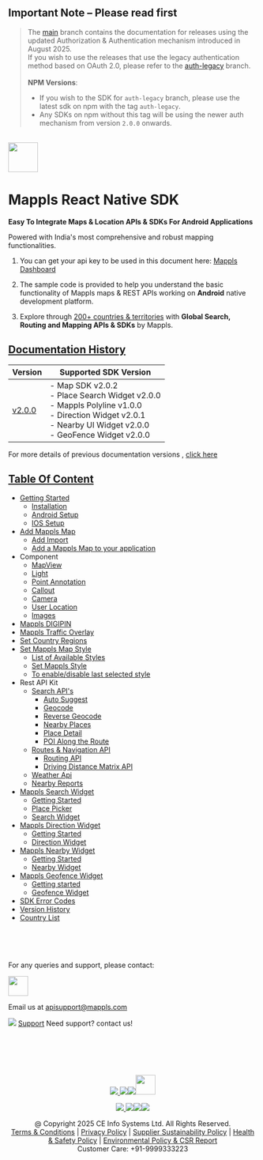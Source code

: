 ## **Important Note** – Please read first

> The [main](https://github.com/mappls-api/mappls-react-native-sdk/tree/main) branch contains the documentation for releases using the updated Authorization & Authentication mechanism introduced in August 2025.  
> If you wish to use the releases that use the legacy authentication method based on OAuth 2.0, please refer to the [auth-legacy](https://github.com/mappls-api/mappls-react-native-sdk/tree/auth-legacy) branch.<br><br>
> **NPM Versions**: 
>   - If you wish to the SDK for `auth-legacy` branch, please use the latest sdk on npm with the tag `auth-legacy`.<br>
>   - Any SDKs on npm without this tag will be using the newer auth mechanism from version `2.0.0` onwards. 


<br>[<img src="https://about.mappls.com/images/mappls-b-logo.svg" height="60"/> </p>](https://www.mapmyindia.com/api)

# Mappls React Native SDK

**Easy To Integrate Maps & Location APIs & SDKs For Android Applications**

Powered with India's most comprehensive and robust mapping functionalities.

1. You can get your api key to be used in this document here: [Mappls Dashboard](https://auth.mappls.com/console)

2. The sample code is provided to help you understand the basic functionality of Mappls maps & REST APIs working on **Android** native development platform.

4. Explore through [200+ countries & territories](https://github.com/mappls-api/mappls-rest-apis/blob/main/docs/countryISO.md) with **Global Search, Routing and Mapping APIs & SDKs** by Mappls.

## [Documentation History](#Documentation-History)

| Version | Supported SDK Version |  
| ---- | ---- |    
| [v2.0.0](docs/v2.0.0/README.md) | - Map SDK v2.0.2 <br/> - Place Search Widget v2.0.0 <br/> - Mappls Polyline v1.0.0 <br/> - Direction Widget v2.0.1 <br/> - Nearby UI Widget v2.0.0 <br/> - GeoFence Widget v2.0.0 |

For more details of previous documentation versions , [click here](docs/v2.0.0/Doc-History.md)

## [Table Of Content]()
- [Getting Started](docs/v2.0.0/Getting-Started.md)
    * [Installation](docs/v2.0.0/Add-Mappls-SDK.md#installation)
    * [Android Setup](docs/v2.0.0/Add-Mappls-SDK.md#android-setup)
    * [IOS Setup](docs/v2.0.0/Add-Mappls-SDK.md#ios-setup)
- [Add Mappls Map](docs/v2.0.0/Add-Mappls-Map.md)
    * [Add Import](docs/v2.0.0/Add-Mappls-Map.md#added-import)
    * [Add a Mappls Map to your application](docs/v2.0.0/Add-Mappls-Map.md#add-a-mappls-map-to-your-application)
- Component
    * [MapView](docs/v2.0.0/Map-View.md)
    * [Light](docs/v2.0.0/Light.md)
    * [Point Annotation](docs/v2.0.0/Point-Annotation.md)
    * [Callout](docs/v2.0.0/Callout.md)
    * [Camera](docs/v2.0.0/Camera.md)
    * [User Location](docs/v2.0.0/User-Location.md)
    * [Images](docs/v2.0.0/Images.md)
- [Mappls DIGIPIN](docs/v2.0.0/DIGIPIN.md)
- [Mappls Traffic Overlay](docs/v2.0.0/Traffic-Vector-Overlay.md)
- [Set Country Regions](docs/v2.0.0/Set-Regions.md)
- [Set Mappls Map Style](docs/v2.0.0/Set-Style.md)
    * [List of Available Styles](docs/v2.0.0/Set-Style.md#list-of-available-styles)
    * [Set Mappls Style](docs/v2.0.0/Set-Style.md#set-mappls-style)
    * [To enable/disable last selected style](docs/v2.0.0/Set-Style.md#to-enabledisable-last-selected-style)
- Rest API Kit
    * [Search API's](docs/v2.0.0/Search-Api.md)
        * [Auto Suggest](docs/v2.0.0/Search-Api.md#auto-suggest)
        * [Geocode](docs/v2.0.0/Search-Api.md#geocode)
        * [Reverse Geocode](docs/v2.0.0/Search-Api.md#reverse-geocode)
        * [Nearby Places](docs/v2.0.0/Search-Api.md#nearby-places)
        * [Place Detail](docs/v2.0.0/Search-Api.md#place-details)
        * [POI Along the Route](docs/v2.0.0/Search-Api.md#poi-along-the-route)
    * [Routes & Navigation API](docs/v2.0.0/Routing-Api.md)
        * [Routing API](docs/v2.0.0/Routing-Api.md#routing-api)
        * [Driving Distance Matrix API](docs/v2.0.0/Routing-Api.md#driving-distance-matrix-api)
    * [Weather Api](docs/v2.0.0/Weather-Api.md)
    * [Nearby Reports](docs/v2.0.0/Nearby-Report.md)
- [Mappls Search Widget](docs/v2.0.0/Place-Autocomplete.md)
    * [Getting Started](docs/v2.0.0/Place-Autocomplete.md#getting-started)
    * [Place Picker](docs/v2.0.0/Place-Autocomplete.md#placepicker)
    * [Search Widget](docs/v2.0.0/Place-Autocomplete.md#search-widget)
- [Mappls Direction Widget](docs/v2.0.0/Direction-Widget.md)
    * [Getting Started](docs/v2.0.0/Direction-Widget.md#getting-started)
    * [Direction Widget](docs/v2.0.0/Direction-Widget.md#open-mapplsdirectionwidget)
- [Mappls Nearby Widget](docs/v2.0.0/Nearby-Widget.md)
    * [Getting Started](docs/v2.0.0/Nearby-Widget.md#getting-started)
    * [Nearby Widget](docs/v2.0.0/Nearby-Widget.md#open-mapplsnearbywidget)
- [Mappls Geofence Widget](docs/v2.0.0/Geofence-Widget.md)
    * [Getting started](docs/v2.0.0/Geofence-Widget.md#getting-started)
    * [Geofence Widget](docs/v2.0.0/Geofence-Widget.md#open-mapplsgeofence-widget)
- [SDK Error Codes](docs/v2.0.0/SDK-Error-code.md)
- [Version History](docs/v2.0.0/Version-History.md)
- [Country List](https://github.com/mappls-api/mappls-rest-apis/blob/main/docs/countryISO.md)

<br><br><br>

For any queries and support, please contact: 

[<img src="https://about.mappls.com/images/mappls-logo.svg" height="40"/> </p>](https://about.mappls.com/api/)
Email us at [apisupport@mappls.com](mailto:apisupport@mappls.com)


![](https://www.mapmyindia.com/api/img/icons/support.png)
[Support](https://about.mappls.com/contact/)
Need support? contact us!

<br></br>
<br></br>

[<p align="center"> <img src="https://www.mapmyindia.com/api/img/icons/stack-overflow.png"/> ](https://stackoverflow.com/questions/tagged/mappls-api)[![](https://www.mapmyindia.com/api/img/icons/blog.png)](https://about.mappls.com/blog/)[![](https://www.mapmyindia.com/api/img/icons/gethub.png)](https://github.com/Mappls-api)[<img src="https://mmi-api-team.s3.ap-south-1.amazonaws.com/API-Team/npm-logo.one-third%5B1%5D.png" height="40"/> </p>](https://www.npmjs.com/org/mapmyindia) 



[<p align="center"> <img src="https://www.mapmyindia.com/june-newsletter/icon4.png"/> ](https://www.facebook.com/Mapplsofficial)[![](https://www.mapmyindia.com/june-newsletter/icon2.png)](https://twitter.com/mappls)[![](https://www.mapmyindia.com/newsletter/2017/aug/llinkedin.png)](https://www.linkedin.com/company/mappls/)[![](https://www.mapmyindia.com/june-newsletter/icon3.png)](https://www.youtube.com/channel/UCAWvWsh-dZLLeUU7_J9HiOA)




<div align="center">@ Copyright 2025 CE Info Systems Ltd. All Rights Reserved.</div>

<div align="center"> <a href="https://about.mappls.com/api/terms-&-conditions">Terms & Conditions</a> | <a href="https://about.mappls.com/about/privacy-policy">Privacy Policy</a> | <a href="https://about.mappls.com/pdf/mapmyIndia-sustainability-policy-healt-labour-rules-supplir-sustainability.pdf">Supplier Sustainability Policy</a> | <a href="https://about.mappls.com/pdf/Health-Safety-Management.pdf">Health & Safety Policy</a> | <a href="https://about.mappls.com/pdf/Environment-Sustainability-Policy-CSR-Report.pdf">Environmental Policy & CSR Report</a>

<div align="center">Customer Care: +91-9999333223</div>

